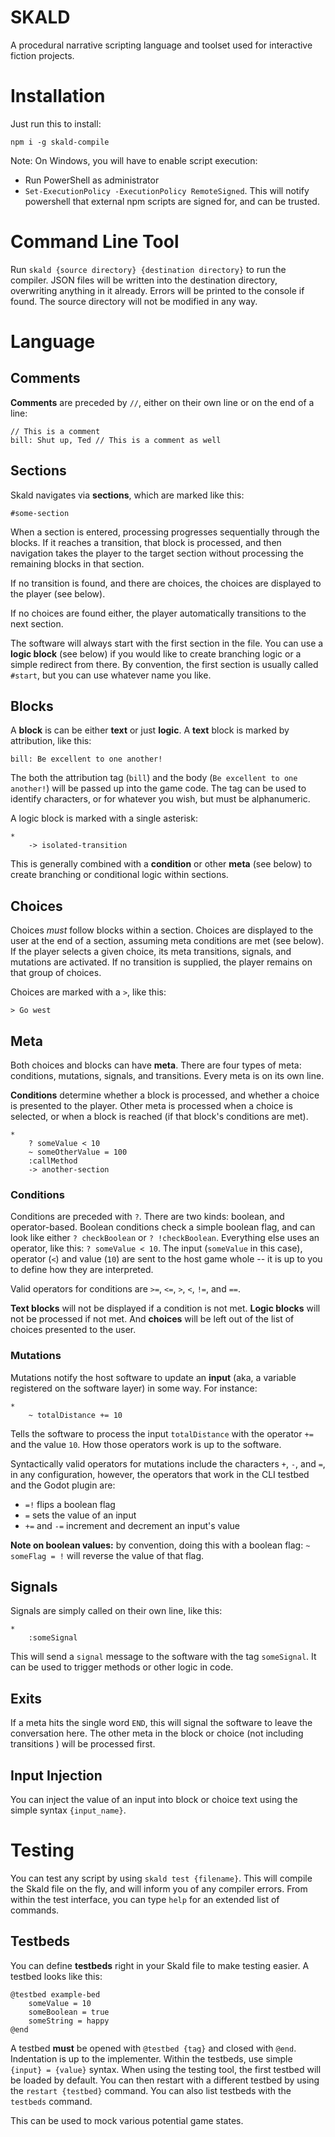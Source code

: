 # SKALD
A procedural narrative scripting language and toolset used for interactive fiction projects.

# Installation

Just run this to install:

`npm i -g skald-compile`

Note: On Windows, you will have to enable script execution:
- Run PowerShell as administrator
- `Set-ExecutionPolicy -ExecutionPolicy RemoteSigned`. This will notify powershell that external
  npm scripts are signed for, and can be trusted.

# Command Line Tool

Run `skald {source directory} {destination directory}` to run the compiler. JSON files will be
written into the destination directory, overwriting anything in it already. Errors
will be printed to the console if found. The source directory will not be modified in any way.

# Language

## Comments

**Comments** are preceded by `//`, either on their own line or on the end of a line:

```
// This is a comment
bill: Shut up, Ted // This is a comment as well
```

## Sections

Skald navigates via **sections**, which are marked like this:

```
#some-section
```

When a section is entered, processing progresses sequentially through the blocks. If it reaches
a transition, that block is processed, and then navigation takes the player to the target section
without processing the remaining blocks in that section.

If no transition is found, and there are choices, the choices are displayed to the player (see below).

If no choices are found either, the player automatically transitions to the next section.

The software will always start with the first section in the file. You can use a **logic block** (see below) if you
would like to create branching logic or a simple redirect from there. By convention, the first section is usually
called `#start`, but you can use whatever name you like.

## Blocks

A **block** is can be either **text** or just **logic**. A **text** block is marked by attribution, like
this:

```
bill: Be excellent to one another!
```

The both the attribution tag (`bill`) and the body (`Be excellent to one another!`) will be passed up into
the game code. The tag can be used to identify characters, or for whatever you wish, but must be alphanumeric.

A logic block is marked with a single asterisk:

```
*
    -> isolated-transition
```

This is generally combined with a **condition** or other **meta** (see below) to create branching or conditional
logic within sections.

## Choices

Choices *must* follow blocks within a section. Choices are displayed to the user at the end of a section,
assuming meta conditions are met (see below). If the player selects a given choice, its meta
transitions, signals, and mutations are activated. If no transition is supplied, the player remains on
that group of choices.

Choices are marked with a `>`, like this:

```
> Go west
```

## Meta

Both choices and blocks can have **meta**. There are four types of meta: conditions, mutations, signals,
and transitions. Every meta is on its own line.

**Conditions** determine whether a block is processed, and whether a choice is presented to the player.
Other meta is processed when a choice is selected, or when a block is reached (if that block's conditions
are met).

```
*
    ? someValue < 10
    ~ someOtherValue = 100
    :callMethod
    -> another-section
```

### Conditions

Conditions are preceded with `?`. There are two kinds: boolean, and operator-based. Boolean conditions
check a simple boolean flag, and can look like either `? checkBoolean` or `? !checkBoolean`. Everything
else uses an operator, like this: `? someValue < 10`. The input (`someValue` in this case), operator (`<`)
and value (`10`) are sent to the host game whole -- it is up to you to define how they are interpreted.

Valid operators for conditions are `>=`, `<=`, `>`, `<`, `!=`, and `==`.

**Text blocks** will not be displayed if a condition is not met. **Logic blocks** will not be processed
if not met. And **choices** will be left out of the list of choices presented to the user.

### Mutations

Mutations notify the host software to update an **input** (aka, a variable registered on the software layer)
in some way. For instance:

```
*
    ~ totalDistance += 10
```

Tells the software to process the input `totalDistance` with the operator `+=` and the value `10`. How those
operators work is up to the software.

Syntactically valid operators for mutations include the characters `+`, `-`, and `=`, in any configuration, however,
the operators that work in the CLI testbed and the Godot plugin are:

- `=!` flips a boolean flag
- `=` sets the value of an input
- `+=` and `-=` increment and decrement an input's value

**Note on boolean values:** by convention, doing this with a boolean flag: `~ someFlag = !` will reverse the
value of that flag.

## Signals

Signals are simply called on their own line, like this:

```
*
    :someSignal
```

This will send a `signal` message to the software with the tag `someSignal`. It can be used to trigger methods or
other logic in code.

## Exits

If a meta hits the single word `END`, this will signal the software to leave the conversation here. The other meta
in the block or choice (not including transitions ) will be processed first.

## Input Injection

You can inject the value of an input into block or choice text using the simple syntax `{input_name}`.

# Testing

You can test any script by using `skald test {filename}`. This will compile the Skald file on
the fly, and will inform you of any compiler errors. From within the test interface, you can
type `help` for an extended list of commands.

## Testbeds

You can define **testbeds** right in your Skald file to make testing easier. A testbed looks
like this:

```
@testbed example-bed
    someValue = 10
    someBoolean = true
    someString = happy
@end
```

A testbed **must** be opened with `@testbed {tag}` and closed with `@end`. Indentation is up to
the implementer. Within the testbeds, use simple `{input} = {value}` syntax. When using the
testing tool, the first testbed will be loaded by default. You can then restart with a
different testbed by using the `restart {testbed}` command. You can also list testbeds
with the `testbeds` command.

This can be used to mock various potential game states.